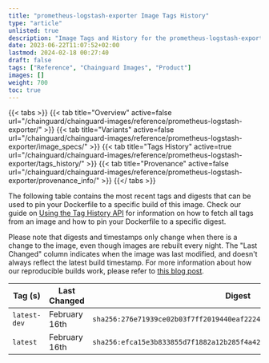 ```yaml
---
title: "prometheus-logstash-exporter Image Tags History"
type: "article"
unlisted: true
description: "Image Tags and History for the prometheus-logstash-exporter Chainguard Image"
date: 2023-06-22T11:07:52+02:00
lastmod: 2024-02-18 00:27:40
draft: false
tags: ["Reference", "Chainguard Images", "Product"]
images: []
weight: 700
toc: true
---
```


{{< tabs >}}
{{< tab title="Overview" active=false url="/chainguard/chainguard-images/reference/prometheus-logstash-exporter/" >}}
{{< tab title="Variants" active=false url="/chainguard/chainguard-images/reference/prometheus-logstash-exporter/image_specs/" >}}
{{< tab title="Tags History" active=true url="/chainguard/chainguard-images/reference/prometheus-logstash-exporter/tags_history/" >}}
{{< tab title="Provenance" active=false url="/chainguard/chainguard-images/reference/prometheus-logstash-exporter/provenance_info/" >}}
{{</ tabs >}}

The following table contains the most recent tags and digests that can be used to pin your Dockerfile to a specific build of this image. Check our guide on [Using the Tag History API](/chainguard/chainguard-images/using-the-tag-history-api/) for information on how to fetch all tags from an image and how to pin your Dockerfile to a specific digest.

Please note that digests and timestamps only change when there is a change to the image, even though images are rebuilt every night. The "Last Changed" column indicates when the image was last modified, and doesn't always reflect the latest build timestamp. For more information about how our reproducible builds work, please refer to [this blog post](https://www.chainguard.dev/unchained/reproducing-chainguards-reproducible-image-builds).

| Tag (s)       | Last Changed  | Digest                                                                    |
|---------------|---------------|---------------------------------------------------------------------------|
|  `latest-dev` | February 16th | `sha256:276e71939ce02b03f7ff2019440eaf22244e528ad52b71e76939e0e812fc50db` |
|  `latest`     | February 16th | `sha256:efca15e3b833855d7f1882a12b285f4a42de6beb03cf6567d8441a73b6d5126f` |

